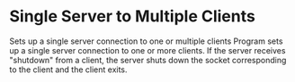 # Single Server to Multiple Clients
Sets up a single server connection to one or multiple clients Program sets up a single server connection to one or more clients. If the server receives "shutdown" from a client, the server shuts down the socket corresponding to the client and the client exits.

